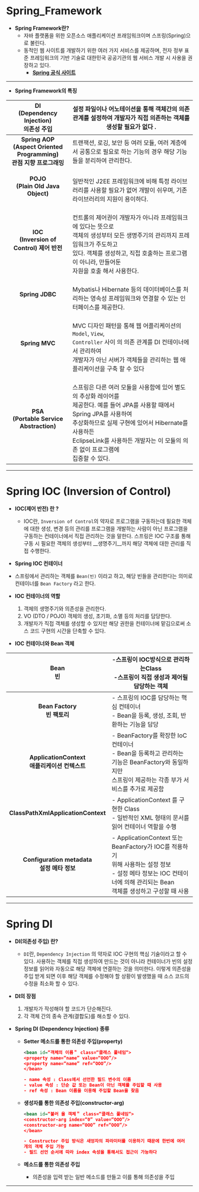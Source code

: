# Spring_Framework

* __Spring Framework란?__
  * 자바 플랫폼을 위한 오픈소스 애플리케이션 프래임워크이며 스프링(Spring)으로 불린다.
  * 동적인 웹 사이트를 개발하기 위한 여러 가지 서비스를 제공하며, 전자 정부 표준 프레임워크의 기반 기술로 대한민국 공공기관의 웹 서비스 개발 시 사용을 권장하고 있다.
    * __[Spring 공식 사이트](https://spring.io/)__

---

* __Spring Framework의 특징__

|      __DI__<br/>(Dependency Injection)<br/>의존성 주입       | 설정 파일이나 어노테이션을 통해 객체간의 의존 관계를 설정하여 개발자가 직접 의존하는 객체를 생성할 필요가 없다 . |
| :----------------------------------------------------------: | ------------------------------------------------------------ |
| __Spring AOP<br> (Aspect Oriented Programming) <br> 관점 지향 프로그래밍__ | 트랜잭션, 로깅, 보안 등 여러 모듈, 여러 계층에서 공통으로 필요로 하는 기능의 경우 해당 기능들을 분리하여 관리한다. |
|             __POJO <br>(Plain Old Java Object)__             | <br/>일반적인 J2EE 프레임워크에 비해 특정 라이브러리를 사용할 필요가 없어 개발이 쉬우며, 기존 라이브러리의 지원이 용이하다. <br/> |
|         __IOC<br>(Inversion of Control)  제어 반전__         | <br/>컨트롤의 제어권이 개발자가 아니라 프레임워크에 있다는 뜻으로 <br>객체의 생성부터 모든 생명주기의 관리까지 프레임워크가 주도하고 <br/>있다.  객체를 생성하고, 직접 호출하는 프로그램이 아니라, 만들어둔 <br>자원을 호출 해서 사용한다. <br/> |
|                       __Spring JDBC__                        | <br/>Mybatis나 Hibernate 등의 데이터베이스를 처리하는 영속성 프레임워크와 연결할 수 있는 인터페이스를 제공한다. <br/> |
|                        __Spring MVC__                        | <br/>MVC 디자인 패턴을 통해 웹 어플리케이션의 `Model`, `View`,<br/>`Controller`  사이 의 의존 관계를 DI 컨테이너에서 관리하여 <br/>개발자가 아닌  서버가 객체들을 관리하는 웹 애플리케이션을 구축 할 수 있다 |
|         __PSA <br/>(Portable Service Abstraction)__          | <br/>스프링은 다른 여러 모듈을 사용함에 있어 별도의 추상화 레이어를 <br/> 제공한다.  예를 들어 JPA를 사용할 때에서 Spring JPA를 사용하여 <br/> 추상화하므로 실제 구현에 있어서 Hibernate를 사용하든 <br/> EclipseLink를 사용하든 개발자는 이 모듈의 의존 없이 프로그램에 <br/> 집중할 수 있다. <br/> |

---

# Spring IOC (Inversion of Control)

* __IOC(제어 반전) 란 ?__
  * IOC란, `Inversion of Control`의 약자로 프로그램을 구동하는데 필요한 객체에 대한 생성, 변경 등의 관리를 프로그램을 개발하는 사람이 아닌 프로그램을 구동하는 컨테이너에서 직접 관리하는 것을 말한다. 스프링은 IOC 구조를 통해 구동 시 필요한 객체의 생성부터 __생명주기__까지 해당 객체에 대한 관리를 직접 수행한다.

*  __Spring IOC 컨테이너__
  * 스프링에서 관리하는 객체를 `Bean(빈)` 이라고 하고, 해당 빈들을 관리한다는 의미로 컨테이너를  `Bean Factory` 라고 한다.
* __IOC 컨테이너의 역할__
  1. 객체의 생명주기와 의존성을 관리한다.
  2. VO (DTO / POJO) 객체의 생성, 초기화, 소멸 등의 처리를 담당한다.
  3. 개발자가 직접 객체를 생성할 수 있지만 해당 권한을 컨테이너에 맡김으로써 소스 코드 구현의 시간을 단축할 수 있다.
* __IOC 컨테이너와 Bean 객체__

|                  __Bean__<br>빈                  | -스프링이 IOC방식으로 관리하는Class<br>-스프링이 직접 생성과 제어릴 담당하는 객체 |
| :----------------------------------------------: | ------------------------------------------------------------ |
|          __Bean Factory <br>빈 팩토리__          | \- 스프링의 IOC를 담당하는 핵심 컨테이너 <br>- Bean을 등록, 생성, 조회, 반환하는 기능을 담당 |
| __ApplicationContext<br> 애플리케이션 컨텍스트__ | \- BeanFactory를 확장한 IoC 컨테이너 <br>- Bean을 등록하고 관리하는 기능은 BeanFactory와 동일하지만<br> 스프링이 제공하는 각종 부가 서비스를 추가로 제공함 |
|        __ClassPathXmlApplicationContext__        | \- ApplicationContext 를 구현한 Class <br>- 일반적인 XML 형태의 문서를 읽어 컨테이너 역할을 수행 |
|  __Configuration metadata <br>설정 메타 정보__   | \- ApplicationContext 또는 BeanFactory가 IOC를 적용하기<br> 위해 사용하는 설정 정보 <br>- 설정 메타 정보는 IOC 컨테이너에 의해 관리되는 Bean <br>객체를 생성하고 구성할 때 사용 |

---

# Spring DI

* __DI(의존성 주입) 란?__
  * `DI`란, `Dependency Injection` 의 약자로 IOC 구현의 핵심 기술이라고 할 수 있다.  사용하는 객체를 직접 생성하여 만드는 것이 아니라 컨테이너가 빈의 설정 정보를 읽어와 자동으로 해당 객체에 연결하는 것을 의미한다. 이렇게 의존성을 주입 받게 되면 이후 해당 객체를 수정해야 할 상황이 발생했을 때 소스 코드의 수정을 최소화 할 수 있다. 
* __DI의 장점__
  1. 개발자가 작성해야 할 코드가 단순해진다.
  2. 각 객체 간의 종속 관계(결합도)를 해소할 수 있다.

* __Spring DI (Dependency Injection) 종류__

  * __Setter 메소드를 통한 의존성 주입(property)__

    ```xml
    <bean id=“객체의 이름＂ class=“클래스 풀네임“>
    <property name=“name” value=“OOO”/>
    <property name=“name” ref=“OOO”/>
    </bean>
    
    - name 속성 : Class에서 선언한 필드 변수의 이름
    - value 속성 : 단순 값 또는 Bean이 아닌 객체를 주입할 때 사용
    - ref 속성 : Bean 이름을 이용해 주입할 Bean을 찾음
    ```

    

  * __생성자를 통한 의존성 주입(constructor-arg)__

    ```xml
    <bean id=“불러 올 객체＂ class=“클래스 풀네임“>
    <constructor-arg index=“0” value=“OOO”/>
    <constructor-arg name=“OOO” ref=“OOO”/>
    </bean>
    
    - Constructor 주입 방식은 새엉자의 파라미터를 이용하기 때문에 한번에 여러 
    개의 객체 주입 가능
    - 필드 선언 순서에 따라 index 속성을 통해서도 접근이 가능하다
    ```

    

  * __메소드를 통한 의존성 주입__

    * 의존성을 입력 받는 일반 메소드를 만들고 이를 통해 의존성을 주입

---

